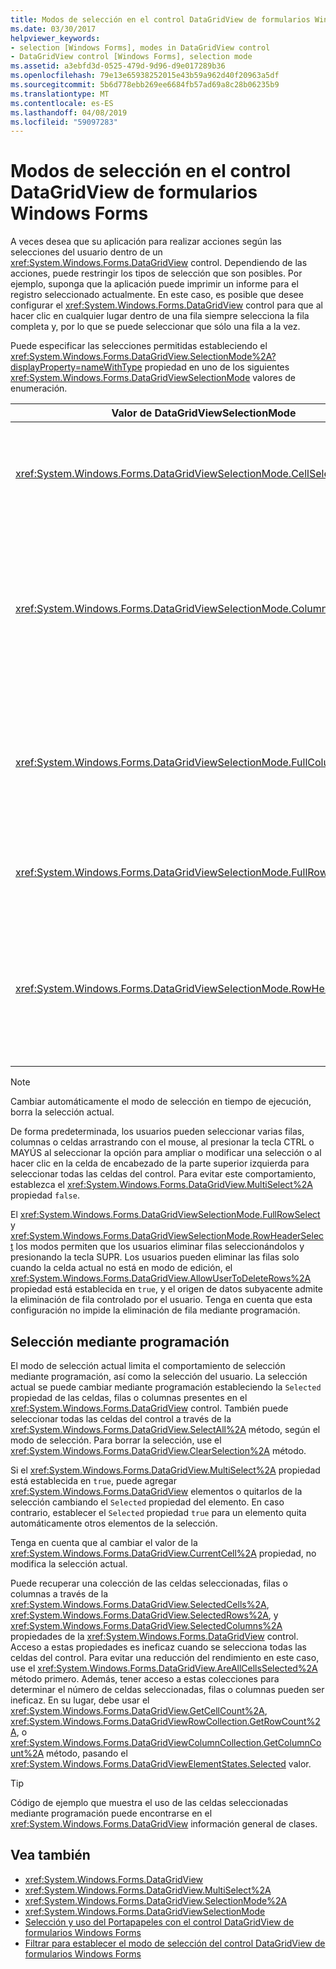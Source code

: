 ```yaml
---
title: Modos de selección en el control DataGridView de formularios Windows Forms
ms.date: 03/30/2017
helpviewer_keywords:
- selection [Windows Forms], modes in DataGridView control
- DataGridView control [Windows Forms], selection mode
ms.assetid: a3ebfd3d-0525-479d-9d96-d9e017289b36
ms.openlocfilehash: 79e13e65938252015e43b59a962d40f20963a5df
ms.sourcegitcommit: 5b6d778ebb269ee6684fb57ad69a8c28b06235b9
ms.translationtype: MT
ms.contentlocale: es-ES
ms.lasthandoff: 04/08/2019
ms.locfileid: "59097283"
---
```

# <a name="selection-modes-in-the-windows-forms-datagridview-control"></a>Modos de selección en el control DataGridView de formularios Windows Forms
A veces desea que su aplicación para realizar acciones según las selecciones del usuario dentro de un <xref:System.Windows.Forms.DataGridView> control. Dependiendo de las acciones, puede restringir los tipos de selección que son posibles. Por ejemplo, suponga que la aplicación puede imprimir un informe para el registro seleccionado actualmente. En este caso, es posible que desee configurar el <xref:System.Windows.Forms.DataGridView> control para que al hacer clic en cualquier lugar dentro de una fila siempre selecciona la fila completa y, por lo que se puede seleccionar que sólo una fila a la vez.  
  
 Puede especificar las selecciones permitidas estableciendo el <xref:System.Windows.Forms.DataGridView.SelectionMode%2A?displayProperty=nameWithType> propiedad en uno de los siguientes <xref:System.Windows.Forms.DataGridViewSelectionMode> valores de enumeración.  
  
|Valor de DataGridViewSelectionMode|Descripción|  
|-------------------------------------|-----------------|  
|<xref:System.Windows.Forms.DataGridViewSelectionMode.CellSelect>|Haga clic en una celda se selecciona. Encabezados de columna y fila no se puede usar para la selección.|  
|<xref:System.Windows.Forms.DataGridViewSelectionMode.ColumnHeaderSelect>|Haga clic en una celda se selecciona. Al hacer clic en un encabezado de columna, se selecciona toda la columna. No se puede usar los encabezados de columna para ordenar.|  
|<xref:System.Windows.Forms.DataGridViewSelectionMode.FullColumnSelect>|Al hacer clic en una celda o un encabezado de columna, se selecciona toda la columna. No se puede usar los encabezados de columna para ordenar.|  
|<xref:System.Windows.Forms.DataGridViewSelectionMode.FullRowSelect>|Al hacer clic en una celda o un encabezado de fila, se selecciona toda la fila.|  
|<xref:System.Windows.Forms.DataGridViewSelectionMode.RowHeaderSelect>|Modo de selección de forma predeterminada. Haga clic en una celda se selecciona. Al hacer clic en un encabezado de fila, se selecciona toda la fila.|  
  
> [!NOTE]
>  Cambiar automáticamente el modo de selección en tiempo de ejecución, borra la selección actual.  
  
 De forma predeterminada, los usuarios pueden seleccionar varias filas, columnas o celdas arrastrando con el mouse, al presionar la tecla CTRL o MAYÚS al seleccionar la opción para ampliar o modificar una selección o al hacer clic en la celda de encabezado de la parte superior izquierda para seleccionar todas las celdas del control. Para evitar este comportamiento, establezca el <xref:System.Windows.Forms.DataGridView.MultiSelect%2A> propiedad `false`.  
  
 El <xref:System.Windows.Forms.DataGridViewSelectionMode.FullRowSelect> y <xref:System.Windows.Forms.DataGridViewSelectionMode.RowHeaderSelect> los modos permiten que los usuarios eliminar filas seleccionándolos y presionando la tecla SUPR. Los usuarios pueden eliminar las filas solo cuando la celda actual no está en modo de edición, el <xref:System.Windows.Forms.DataGridView.AllowUserToDeleteRows%2A> propiedad está establecida en `true`, y el origen de datos subyacente admite la eliminación de fila controlado por el usuario. Tenga en cuenta que esta configuración no impide la eliminación de fila mediante programación.  
  
## <a name="programmatic-selection"></a>Selección mediante programación  
 El modo de selección actual limita el comportamiento de selección mediante programación, así como la selección del usuario. La selección actual se puede cambiar mediante programación estableciendo la `Selected` propiedad de las celdas, filas o columnas presentes en el <xref:System.Windows.Forms.DataGridView> control. También puede seleccionar todas las celdas del control a través de la <xref:System.Windows.Forms.DataGridView.SelectAll%2A> método, según el modo de selección. Para borrar la selección, use el <xref:System.Windows.Forms.DataGridView.ClearSelection%2A> método.  
  
 Si el <xref:System.Windows.Forms.DataGridView.MultiSelect%2A> propiedad está establecida en `true`, puede agregar <xref:System.Windows.Forms.DataGridView> elementos o quitarlos de la selección cambiando el `Selected` propiedad del elemento. En caso contrario, establecer el `Selected` propiedad `true` para un elemento quita automáticamente otros elementos de la selección.  
  
 Tenga en cuenta que al cambiar el valor de la <xref:System.Windows.Forms.DataGridView.CurrentCell%2A> propiedad, no modifica la selección actual.  
  
 Puede recuperar una colección de las celdas seleccionadas, filas o columnas a través de la <xref:System.Windows.Forms.DataGridView.SelectedCells%2A>, <xref:System.Windows.Forms.DataGridView.SelectedRows%2A>, y <xref:System.Windows.Forms.DataGridView.SelectedColumns%2A> propiedades de la <xref:System.Windows.Forms.DataGridView> control. Acceso a estas propiedades es ineficaz cuando se selecciona todas las celdas del control. Para evitar una reducción del rendimiento en este caso, use el <xref:System.Windows.Forms.DataGridView.AreAllCellsSelected%2A> método primero. Además, tener acceso a estas colecciones para determinar el número de celdas seleccionadas, filas o columnas pueden ser ineficaz. En su lugar, debe usar el <xref:System.Windows.Forms.DataGridView.GetCellCount%2A>, <xref:System.Windows.Forms.DataGridViewRowCollection.GetRowCount%2A>, o <xref:System.Windows.Forms.DataGridViewColumnCollection.GetColumnCount%2A> método, pasando el <xref:System.Windows.Forms.DataGridViewElementStates.Selected> valor.  
  
> [!TIP]
>  Código de ejemplo que muestra el uso de las celdas seleccionadas mediante programación puede encontrarse en el <xref:System.Windows.Forms.DataGridView> información general de clases.  
  
## <a name="see-also"></a>Vea también

- <xref:System.Windows.Forms.DataGridView>
- <xref:System.Windows.Forms.DataGridView.MultiSelect%2A>
- <xref:System.Windows.Forms.DataGridView.SelectionMode%2A>
- <xref:System.Windows.Forms.DataGridViewSelectionMode>
- [Selección y uso del Portapapeles con el control DataGridView de formularios Windows Forms](selection-and-clipboard-use-with-the-windows-forms-datagridview-control.md)
- [Filtrar para establecer el modo de selección del control DataGridView de formularios Windows Forms](how-to-set-the-selection-mode-of-the-windows-forms-datagridview-control.md)
